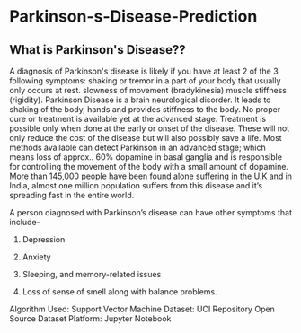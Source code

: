 # Parkinson-s-Disease-Prediction
## What is Parkinson's Disease??
A diagnosis of Parkinson's disease is likely if you have at least 2 of the 3 following symptoms: shaking or tremor in a part of your body that usually only occurs at rest. slowness of movement (bradykinesia) muscle stiffness (rigidity). 
Parkinson Disease is a brain neurological disorder. It leads to shaking of the body, hands and provides stiffness to the body. No proper cure or treatment is available yet at the advanced stage. Treatment is possible only when done at the early or onset of the disease. These will not only reduce the cost of the disease but will also possibly save a life. Most methods available can detect Parkinson in an advanced stage; which means loss of approx.. 60% dopamine in basal ganglia and is responsible for controlling the movement of the body with a small amount of dopamine. More than 145,000 people have been found alone suffering in the U.K and in India, almost one million population suffers from this disease and it’s spreading fast in the entire world.

A person diagnosed with Parkinson’s disease can have other symptoms that include-

1. Depression

2. Anxiety

3. Sleeping, and memory-related issues

4. Loss of sense of smell along with balance problems.

Algorithm Used: Support Vector Machine
Dataset: UCI Repository Open Source Dataset
Platform: Jupyter Notebook
